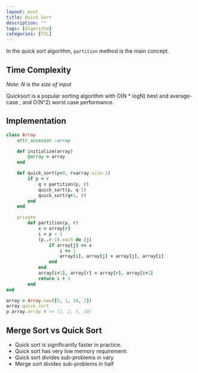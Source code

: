 ```yaml
---
layout: post
title: Quick Sort
description: "" 
tags: [Algorithm]
categories: [TIL]
---
```


In the quick sort algorithm, ```partition``` method is the main concept.

## **Time Complexity**
*Note: N is the size of input*

Quicksort is a popular sorting algorithm with O(N * logN) best and average-case , and O(N^2) worst case performance.

## **Implementation**

```ruby
class Array
    attr_accessor :array

    def initialize(array)
        @array = array
    end

    def quick_sort(p=0, r=array.size-1)
        if p < r
            q = partition(p, r)
            quick_sort(p, q-1)
            quick_sort(q+1, r)
        end
    end

    private
        def partition(p, r)
            x = array[r]
            i = p - 1
            (p..r-1).each do |j|
                if array[j] <= x
                    i += 1
                    array[i], array[j] = array[j], array[i]
                end
            end
            array[i+1], array[r] = array[r], array[i+1]
            return i + 1
        end
end

array = Array.new([5, 1, 10, 2])
array.quick_sort
p array.array # => [1, 2, 5, 10]
```

## **Merge Sort vs Quick Sort**
- Quick sort is significantly faster in practice.
- Quick sort has very low memory requirement.
- Quick sort divides sub-problems in vary
- Merge sort divides sub-problems in half